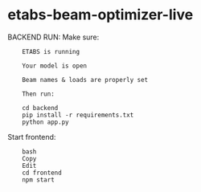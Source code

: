 # etabs-beam-optimizer-live
BACKEND RUN:
        Make sure:

        ETABS is running

        Your model is open

        Beam names & loads are properly set

        Then run:

        cd backend
        pip install -r requirements.txt
        python app.py


Start frontend:

        bash
        Copy
        Edit
        cd frontend
        npm start